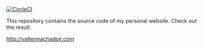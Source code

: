 [![CircleCI](https://circleci.com/gh/valtermachadojr.svg?style=shield)](https://circleci.com/gh/valtermachadojr)


This repository contains the source code of my personal website. Check out the result:

http://valtermachadojr.com
